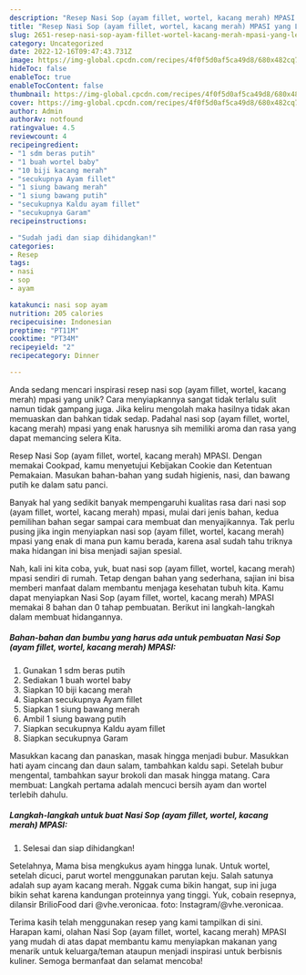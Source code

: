 ```yaml
---
description: "Resep Nasi Sop (ayam fillet, wortel, kacang merah) MPASI yang Lezat"
title: "Resep Nasi Sop (ayam fillet, wortel, kacang merah) MPASI yang Lezat"
slug: 2651-resep-nasi-sop-ayam-fillet-wortel-kacang-merah-mpasi-yang-lezat
category: Uncategorized
date: 2022-12-16T09:47:43.731Z
image: https://img-global.cpcdn.com/recipes/4f0f5d0af5ca49d8/680x482cq70/nasi-sop-ayam-fillet-wortel-kacang-merah-mpasi-foto-resep-utama.jpg
hideToc: false
enableToc: true
enableTocContent: false
thumbnail: https://img-global.cpcdn.com/recipes/4f0f5d0af5ca49d8/680x482cq70/nasi-sop-ayam-fillet-wortel-kacang-merah-mpasi-foto-resep-utama.jpg
cover: https://img-global.cpcdn.com/recipes/4f0f5d0af5ca49d8/680x482cq70/nasi-sop-ayam-fillet-wortel-kacang-merah-mpasi-foto-resep-utama.jpg
author: Admin
authorAv: notfound
ratingvalue: 4.5
reviewcount: 4
recipeingredient:
- "1 sdm beras putih"
- "1 buah wortel baby"
- "10 biji kacang merah"
- "secukupnya Ayam fillet"
- "1 siung bawang merah"
- "1 siung bawang putih"
- "secukupnya Kaldu ayam fillet"
- "secukupnya Garam"
recipeinstructions:

- "Sudah jadi dan siap dihidangkan!"
categories:
- Resep
tags:
- nasi
- sop
- ayam

katakunci: nasi sop ayam 
nutrition: 205 calories
recipecuisine: Indonesian
preptime: "PT11M"
cooktime: "PT34M"
recipeyield: "2"
recipecategory: Dinner

---
```





Anda sedang mencari inspirasi resep nasi sop (ayam fillet, wortel, kacang merah) mpasi yang unik? Cara menyiapkannya sangat tidak terlalu sulit namun tidak gampang juga. Jika keliru mengolah maka hasilnya tidak akan memuaskan dan bahkan tidak sedap. Padahal nasi sop (ayam fillet, wortel, kacang merah) mpasi yang enak harusnya sih memiliki aroma dan rasa yang dapat memancing selera Kita.





Resep Nasi Sop (ayam fillet, wortel, kacang merah) MPASI. Dengan memakai Cookpad, kamu menyetujui Kebijakan Cookie dan Ketentuan Pemakaian. Masukan bahan-bahan yang sudah higienis, nasi, dan bawang putih ke dalam satu panci.

Banyak hal yang sedikit banyak mempengaruhi kualitas rasa dari nasi sop (ayam fillet, wortel, kacang merah) mpasi, mulai dari jenis bahan, kedua pemilihan bahan segar sampai cara membuat dan menyajikannya. Tak perlu pusing jika ingin menyiapkan nasi sop (ayam fillet, wortel, kacang merah) mpasi yang enak di mana pun kamu berada, karena asal sudah tahu triknya maka hidangan ini bisa menjadi sajian spesial.






Nah, kali ini kita coba, yuk, buat nasi sop (ayam fillet, wortel, kacang merah) mpasi sendiri di rumah. Tetap dengan bahan yang sederhana, sajian ini bisa memberi manfaat dalam membantu menjaga kesehatan tubuh kita. Kamu dapat menyiapkan Nasi Sop (ayam fillet, wortel, kacang merah) MPASI memakai 8 bahan dan 0 tahap pembuatan. Berikut ini langkah-langkah dalam membuat hidangannya.

<!--inarticleads1-->

##### Bahan-bahan dan bumbu yang harus ada untuk pembuatan Nasi Sop (ayam fillet, wortel, kacang merah) MPASI:

1. Gunakan 1 sdm beras putih
1. Sediakan 1 buah wortel baby
1. Siapkan 10 biji kacang merah
1. Siapkan secukupnya Ayam fillet
1. Siapkan 1 siung bawang merah
1. Ambil 1 siung bawang putih
1. Siapkan secukupnya Kaldu ayam fillet
1. Siapkan secukupnya Garam


Masukkan kacang dan panaskan, masak hingga menjadi bubur. Masukkan hati ayam cincang dan daun salam, tambahkan kaldu sapi. Setelah bubur mengental, tambahkan sayur brokoli dan masak hingga matang. Cara membuat: Langkah pertama adalah mencuci bersih ayam dan wortel terlebih dahulu. 

<!--inarticleads2-->

##### Langkah-langkah untuk buat Nasi Sop (ayam fillet, wortel, kacang merah) MPASI:


1. Selesai dan siap dihidangkan!

Setelahnya, Mama bisa mengkukus ayam hingga lunak. Untuk wortel, setelah dicuci, parut wortel menggunakan parutan keju. Salah satunya adalah sup ayam kacang merah. Nggak cuma bikin hangat, sup ini juga bikin sehat karena kandungan proteinnya yang tinggi. Yuk, cobain resepnya, dilansir BrilioFood dari @vhe.veronicaa. foto: Instagram/@vhe.veronicaa. 

Terima kasih telah menggunakan resep yang kami tampilkan di sini. Harapan kami, olahan Nasi Sop (ayam fillet, wortel, kacang merah) MPASI yang mudah di atas dapat membantu kamu menyiapkan makanan yang menarik untuk keluarga/teman ataupun menjadi inspirasi untuk berbisnis kuliner. Semoga bermanfaat dan selamat mencoba!
